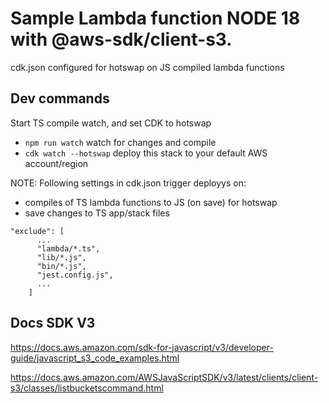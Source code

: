 # Sample Lambda function NODE 18 with @aws-sdk/client-s3.

cdk.json configured for hotswap on JS compiled lambda functions

## Dev commands

Start TS compile watch, and set CDK to hotswap

- `npm run watch` watch for changes and compile
- `cdk watch --hotswap` deploy this stack to your default AWS account/region

NOTE: Following settings in cdk.json trigger deployys on:

- compiles of TS lambda functions to JS (on save) for hotswap
- save changes to TS app/stack files

```
"exclude": [
      ...
      "lambda/*.ts",
      "lib/*.js",
      "bin/*.js",
      "jest.config.js",
      ...
    ]
```

## Docs SDK V3

https://docs.aws.amazon.com/sdk-for-javascript/v3/developer-guide/javascript_s3_code_examples.html

https://docs.aws.amazon.com/AWSJavaScriptSDK/v3/latest/clients/client-s3/classes/listbucketscommand.html
